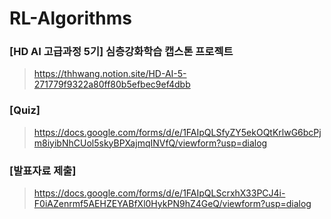 # RL-Algorithms

### [HD AI 고급과정 5기] 심층강화학습 캡스톤 프로젝트
> https://thhwang.notion.site/HD-AI-5-271779f9322a80ff80b5efbec9ef4dbb

### [Quiz]
> https://docs.google.com/forms/d/e/1FAIpQLSfyZY5ekOQtKrlwG6bcPjm8iyibNhCUol5skyBPXajmqINVfQ/viewform?usp=dialog

### [발표자료 제출]
> https://docs.google.com/forms/d/e/1FAIpQLScrxhX33PCJ4i-F0iAZenrmf5AEHZEYABfXl0HykPN9hZ4GeQ/viewform?usp=dialog
